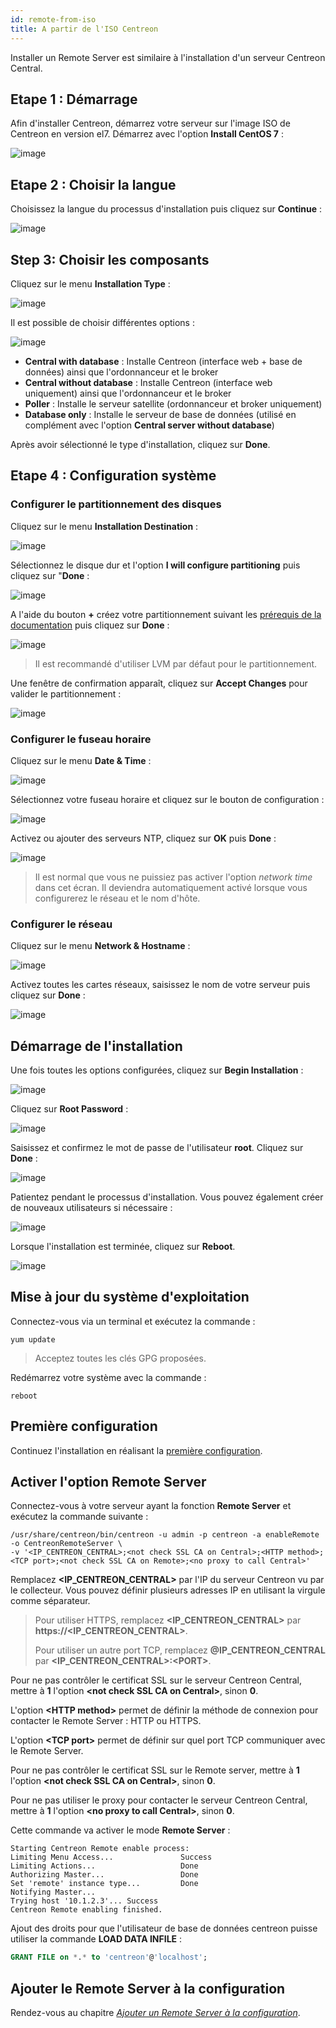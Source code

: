 ```yaml
---
id: remote-from-iso
title: A partir de l'ISO Centreon
---
```


Installer un Remote Server est similaire à l'installation d'un serveur Centreon Central.

## Etape 1 : Démarrage

Afin d'installer Centreon, démarrez votre serveur sur l'image ISO de Centreon en version el7.
Démarrez avec l'option **Install CentOS 7** :

![image](../assets/installation/01_bootmenu.png)

## Etape 2 : Choisir la langue

Choisissez la langue du processus d'installation puis cliquez sur **Continue** :

![image](../assets/installation/02_select_install_lang.png)

## Step 3: Choisir les composants

Cliquez sur le menu **Installation Type** :

![image](../assets/installation/03_menu_type_install.png)

Il est possible de choisir différentes options :

![image](../assets/installation/04_form_type_install.png)

* **Central with database** : Installe Centreon (interface web + base de données) ainsi que l'ordonnanceur et le broker
* **Central without database** : Installe Centreon (interface web uniquement) ainsi que l'ordonnanceur et le broker
* **Poller** : Installe le serveur satellite (ordonnanceur et broker uniquement)
* **Database only** : Installe le serveur de base de données (utilisé en complément avec l'option **Central server without database**)

Après avoir sélectionné le type d'installation, cliquez sur **Done**.

## Etape 4 : Configuration système

### Configurer le partitionnement des disques

Cliquez sur le menu **Installation Destination** :

![image](../assets/installation/05_menu_filesystem.png)

Sélectionnez le disque dur et l'option **I will configure partitioning** puis cliquez sur "**Done** :

![image](../assets/installation/06_select_disk.png)

A l'aide du bouton **+** créez votre partitionnement suivant les
[prérequis de la documentation](prerequisites.html) puis cliquez sur **Done** :

![image](../assets/installation/07_partitioning_filesystem.png)

> Il est recommandé d'utiliser LVM par défaut pour le partitionnement.

Une fenêtre de confirmation apparaît, cliquez sur **Accept Changes** pour valider le partitionnement :

![image](../assets/installation/08_apply_changes.png)

### Configurer le fuseau horaire

Cliquez sur le menu **Date & Time** :

![image](../assets/installation/11_menu_timezone.png)

Sélectionnez votre fuseau horaire et cliquez sur le bouton de configuration :

![image](../assets/installation/12_select_timzeone.png)

Activez ou ajouter des serveurs NTP, cliquez sur **OK** puis **Done** :

![image](../assets/installation/13_enable_ntp.png)

> Il est normal que vous ne puissiez pas activer l'option *network time* dans cet écran. Il deviendra automatiquement
> activé lorsque vous configurerez le réseau et le nom d'hôte.

### Configurer le réseau

Cliquez sur le menu **Network & Hostname** :

![image](../assets/installation/09_menu_network.png)

Activez toutes les cartes réseaux, saisissez le nom de votre serveur puis cliquez sur **Done** :

![image](../assets/installation/10_network_hostname.png)

## Démarrage de l'installation

Une fois toutes les options configurées, cliquez sur **Begin Installation** :

![image](../assets/installation/14_begin_install.png)

Cliquez sur **Root Password** :

![image](../assets/installation/15_menu_root_password.png)

Saisissez et confirmez le mot de passe de l'utilisateur **root**. Cliquez sur **Done** :

![image](../assets/installation/16_define_root_password.png)

Patientez pendant le processus d'installation. Vous pouvez également créer de nouveaux utilisateurs si nécessaire :

![image](../assets/installation/17_wait_install.png)

Lorsque l'installation est terminée, cliquez sur **Reboot**.

![image](../assets/installation/18_reboot_server.png)

## Mise à jour du système d'exploitation

Connectez-vous via un terminal et exécutez la commande :

``` shell
yum update
```

> Acceptez toutes les clés GPG proposées.

Redémarrez votre système avec la commande :

``` shell
reboot
```

## Première configuration

Continuez l'installation en réalisant la [première configuration](post-install#Web-installation).

## Activer l'option Remote Server

Connectez-vous à votre serveur ayant la fonction **Remote Server** et exécutez la commande suivante :

``` shell
/usr/share/centreon/bin/centreon -u admin -p centreon -a enableRemote -o CentreonRemoteServer \
-v '<IP_CENTREON_CENTRAL>;<not check SSL CA on Central>;<HTTP method>;<TCP port>;<not check SSL CA on Remote>;<no proxy to call Central>'
```

Remplacez **\<IP_CENTREON_CENTRAL\>** par l'IP du serveur Centreon vu par le collecteur. Vous pouvez définir plusieurs
adresses IP en utilisant la virgule comme séparateur.

> Pour utiliser HTTPS, remplacez **\<IP_CENTREON_CENTRAL\>** par **https://\<IP_CENTREON_CENTRAL\>**.
>
> Pour utiliser un autre port TCP, remplacez **@IP_CENTREON_CENTRAL** par **\<IP_CENTREON_CENTRAL\>:\<PORT\>**.

Pour ne pas contrôler le certificat SSL sur le serveur Centreon Central, mettre à **1** l'option **\<not check SSL CA
on Central\>**, sinon **0**.

L'option **\<HTTP method\>** permet de définir la méthode de connexion pour contacter le Remote Server : HTTP ou HTTPS.

L'option **\<TCP port\>** permet de définir sur quel port TCP communiquer avec le Remote Server.

Pour ne pas contrôler le certificat SSL sur le Remote server, mettre à **1** l'option **\<not check SSL CA on Central\>**,
sinon **0**.

Pour ne pas utiliser le proxy pour contacter le serveur Centreon Central, mettre à **1** l'option **\<no proxy to call
Central\>**, sinon **0**.

Cette commande va activer le mode **Remote Server** :

``` shell
Starting Centreon Remote enable process:
Limiting Menu Access...               Success
Limiting Actions...                   Done
Authorizing Master...                 Done
Set 'remote' instance type...         Done
Notifying Master...
Trying host '10.1.2.3'... Success
Centreon Remote enabling finished.
```

Ajout des droits pour que l'utilisateur de base de données centreon puisse utiliser la commande **LOAD DATA INFILE** :

``` SQL
GRANT FILE on *.* to 'centreon'@'localhost';
```

## Ajouter le Remote Server à la configuration

Rendez-vous au chapitre *[Ajouter un Remote Server à la configuration](../monitoring/monitoring-servers/add-a-remote-server-to-configuration.html)*.
